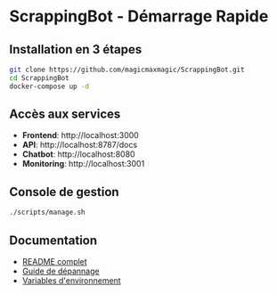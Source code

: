 # ScrappingBot - Démarrage Rapide

## Installation en 3 étapes

```bash
git clone https://github.com/magicmaxmagic/ScrappingBot.git
cd ScrappingBot
docker-compose up -d
```

## Accès aux services

- **Frontend**: http://localhost:3000
- **API**: http://localhost:8787/docs  
- **Chatbot**: http://localhost:8080
- **Monitoring**: http://localhost:3001

## Console de gestion

```bash
./scripts/manage.sh
```

## Documentation

- [README complet](README.md)
- [Guide de dépannage](docs/TROUBLESHOOTING.md)
- [Variables d'environnement](.env.example)
